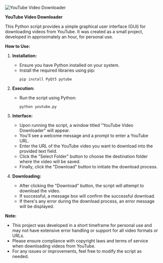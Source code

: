 ![YouTube Video Downloader](/image)


**YouTube Video Downloader**

This Python script provides a simple graphical user interface (GUI) for downloading videos from YouTube. It was created as a small project, developed in approximately an hour, for personal use.

**How to Use:**
1. **Installation:**
   - Ensure you have Python installed on your system.
   - Install the required libraries using pip:
     ```
     pip install PyQt5 pytube
     ```

2. **Execution:**
   - Run the script using Python:
     ```
     python youtube.py
     ```

3. **Interface:**
   - Upon running the script, a window titled "YouTube Video Downloader" will appear.
   - You'll see a welcome message and a prompt to enter a YouTube URL.
   - Enter the URL of the YouTube video you want to download into the provided text field.
   - Click the "Select Folder" button to choose the destination folder where the video will be saved.
   - Finally, click the "Download" button to initiate the download process.

4. **Downloading:**
   - After clicking the "Download" button, the script will attempt to download the video.
   - If successful, a message box will confirm the successful download.
   - If there's any error during the download process, an error message will be displayed.

**Note:**
- This project was developed in a short timeframe for personal use and may not have extensive error handling or support for all video formats or URLs.
- Please ensure compliance with copyright laws and terms of service when downloading videos from YouTube.
- For any issues or improvements, feel free to modify the script as needed.
